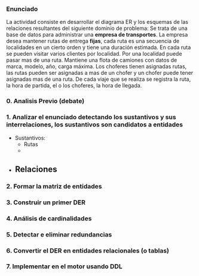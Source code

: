 ### Enunciado

La actividad consiste en desarrollar el diagrama ER y los esquemas de las relaciones resultantes del siguiente dominio de problema:
Se trata de una base de datos para administrar una **empresa de transportes**.
La empresa desea mantener rutas de entrega **fijas**, cada ruta es una secuencia de localidades en un cierto orden y tiene una duración estimada. En cada ruta se pueden visitar varios clientes por localidad. Por una localidad puede pasar mas de una ruta.
Mantiene una flota de camiones con datos de marca, modelo, año, carga máxima. 
Los choferes tienen asignadas rutas, las rutas pueden ser asignadas a mas de un chofer y un chofer puede tener asignadas mas de una ruta.
De cada viaje que se realiza se registra la ruta, la hora de partida, el o los choferes, la hora de llegada.

### 0. Analisis Previo (debate)


### 1. Analizar el enunciado detectando los sustantivos y sus interrelaciones, los sustantivos son candidatos a entidades
- Sustantivos:
  - Rutas
  - 
- Relaciones
  - 
### 2. Formar la matriz de entidades
### 3. Construir un primer DER
### 4. Análisis de cardinalidades
### 5. Detectar e eliminar redundancias
### 6. Convertir el DER en entidades relacionales (o tablas)
### 7. Implementar en el motor usando DDL
